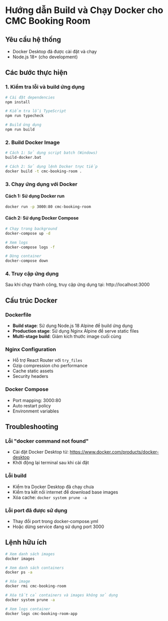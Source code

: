 # Hướng dẫn Build và Chạy Docker cho CMC Booking Room

## Yêu cầu hệ thống
- Docker Desktop đã được cài đặt và chạy
- Node.js 18+ (cho development)

## Các bước thực hiện

### 1. Kiểm tra lỗi và build ứng dụng
```bash
# Cài đặt dependencies
npm install

# Kiểm tra lỗi TypeScript
npm run typecheck

# Build ứng dụng
npm run build
```

### 2. Build Docker Image
```bash
# Cách 1: Sử dụng script batch (Windows)
build-docker.bat

# Cách 2: Sử dụng lệnh Docker trực tiếp
docker build -t cmc-booking-room .
```

### 3. Chạy ứng dụng với Docker

#### Cách 1: Sử dụng Docker run
```bash
docker run -p 3000:80 cmc-booking-room
```

#### Cách 2: Sử dụng Docker Compose
```bash
# Chạy trong background
docker-compose up -d

# Xem logs
docker-compose logs -f

# Dừng container
docker-compose down
```

### 4. Truy cập ứng dụng
Sau khi chạy thành công, truy cập ứng dụng tại: http://localhost:3000

## Cấu trúc Docker

### Dockerfile
- **Build stage**: Sử dụng Node.js 18 Alpine để build ứng dụng
- **Production stage**: Sử dụng Nginx Alpine để serve static files
- **Multi-stage build**: Giảm kích thước image cuối cùng

### Nginx Configuration
- Hỗ trợ React Router với `try_files`
- Gzip compression cho performance
- Cache static assets
- Security headers

### Docker Compose
- Port mapping: 3000:80
- Auto restart policy
- Environment variables

## Troubleshooting

### Lỗi "docker command not found"
- Cài đặt Docker Desktop từ: https://www.docker.com/products/docker-desktop
- Khởi động lại terminal sau khi cài đặt

### Lỗi build
- Kiểm tra Docker Desktop đã chạy chưa
- Kiểm tra kết nối internet để download base images
- Xóa cache: `docker system prune -a`

### Lỗi port đã được sử dụng
- Thay đổi port trong docker-compose.yml
- Hoặc dừng service đang sử dụng port 3000

## Lệnh hữu ích

```bash
# Xem danh sách images
docker images

# Xem danh sách containers
docker ps -a

# Xóa image
docker rmi cmc-booking-room

# Xóa tất cả containers và images không sử dụng
docker system prune -a

# Xem logs container
docker logs cmc-booking-room-app
``` 